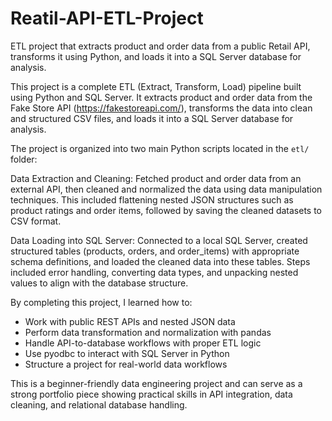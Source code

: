 # Reatil-API-ETL-Project
ETL project that extracts product and order data from a public Retail API, transforms it using Python, and loads it into a SQL Server database for analysis.

This project is a complete ETL (Extract, Transform, Load) pipeline built using Python and SQL Server. It extracts product and order data from the Fake Store API (https://fakestoreapi.com/), transforms the data into clean and structured CSV files, and loads it into a SQL Server database for analysis.

The project is organized into two main Python scripts located in the `etl/` folder:

Data Extraction and Cleaning: Fetched product and order data from an external API, then cleaned and normalized the data using data manipulation techniques. This included flattening nested JSON structures such as product ratings and order items, followed by saving the cleaned datasets to CSV format.

Data Loading into SQL Server: Connected to a local SQL Server, created structured tables (products, orders, and order_items) with appropriate schema definitions, and loaded the cleaned data into these tables. Steps included error handling, converting data types, and unpacking nested values to align with the database structure.

By completing this project, I learned how to:
- Work with public REST APIs and nested JSON data
- Perform data transformation and normalization with pandas
- Handle API-to-database workflows with proper ETL logic
- Use pyodbc to interact with SQL Server in Python
- Structure a project for real-world data workflows

This is a beginner-friendly data engineering project and can serve as a strong portfolio piece showing practical skills in API integration, data cleaning, and relational database handling.
